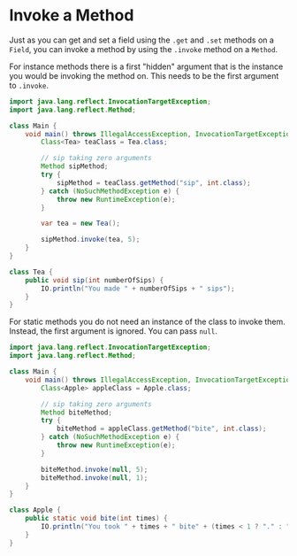 # Invoke a Method

Just as you can get and set a field using the `.get` and `.set` methods on a `Field`, you can invoke
a method by using the `.invoke` method on a `Method`.


For instance methods there is a first "hidden" argument that is the instance you would be invoking the method on.
This needs to be the first argument to `.invoke`.

```java
import java.lang.reflect.InvocationTargetException;
import java.lang.reflect.Method;

class Main {
    void main() throws IllegalAccessException, InvocationTargetException {
        Class<Tea> teaClass = Tea.class;

        // sip taking zero arguments
        Method sipMethod;
        try {
            sipMethod = teaClass.getMethod("sip", int.class);
        } catch (NoSuchMethodException e) {
            throw new RuntimeException(e);
        }

        var tea = new Tea();

        sipMethod.invoke(tea, 5);
    }
}

class Tea {
    public void sip(int numberOfSips) {
        IO.println("You made " + numberOfSips + " sips");
    }
}
```

For static methods you do not need an instance of the class to invoke them.
Instead, the first argument is ignored. You can pass `null`.

```java
import java.lang.reflect.InvocationTargetException;
import java.lang.reflect.Method;

class Main {
    void main() throws IllegalAccessException, InvocationTargetException {
        Class<Apple> appleClass = Apple.class;

        // sip taking zero arguments
        Method biteMethod;
        try {
            biteMethod = appleClass.getMethod("bite", int.class);
        } catch (NoSuchMethodException e) {
            throw new RuntimeException(e);
        }

        biteMethod.invoke(null, 5);
        biteMethod.invoke(null, 1);
    }
}

class Apple {
    public static void bite(int times) {
        IO.println("You took " + times + " bite" + (times < 1 ? "." : "s."));
    }
}
```